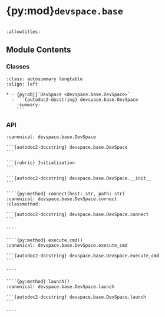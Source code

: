 # {py:mod}`devspace.base`

```{py:module} devspace.base
```

```{autodoc2-docstring} devspace.base
:allowtitles:
```

## Module Contents

### Classes

````{list-table}
:class: autosummary longtable
:align: left

* - {py:obj}`DevSpace <devspace.base.DevSpace>`
  - ```{autodoc2-docstring} devspace.base.DevSpace
    :summary:
    ```
````

### API

`````{py:class} DevSpace(name: str, executor: nemo_run.core.execution.base.Executor, cmd: str = 'launch_devspace', use_packager: bool = False, env_vars: Optional[Dict[str, str]] = None, add_workspace_to_pythonpath: bool = True)
:canonical: devspace.base.DevSpace

```{autodoc2-docstring} devspace.base.DevSpace
```

```{rubric} Initialization
```

```{autodoc2-docstring} devspace.base.DevSpace.__init__
```

````{py:method} connect(host: str, path: str)
:canonical: devspace.base.DevSpace.connect
:classmethod:

```{autodoc2-docstring} devspace.base.DevSpace.connect
```

````

````{py:method} execute_cmd()
:canonical: devspace.base.DevSpace.execute_cmd

```{autodoc2-docstring} devspace.base.DevSpace.execute_cmd
```

````

````{py:method} launch()
:canonical: devspace.base.DevSpace.launch

```{autodoc2-docstring} devspace.base.DevSpace.launch
```

````

`````
